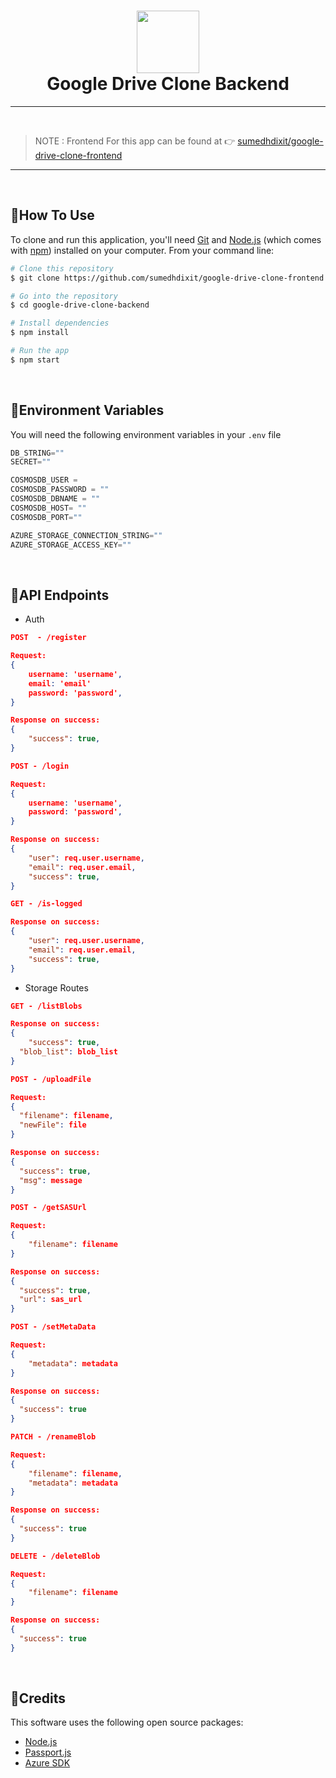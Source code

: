 <!-- Logo and Title -->
<h1 align="center">
    <img src="https://upload.wikimedia.org/wikipedia/commons/7/74/Googledrive_logo.svg" height=100>
    <br />
    Google Drive Clone Backend
    <br />
</h1>

---

<br />

> NOTE : Frontend For this app can be found at 👉 [sumedhdixit/google-drive-clone-frontend](https://github.com/sumedhdixit/google-drive-clone-frontend.git)

---

<br />

## 📌How To Use

To clone and run this application, you'll need [Git](https://git-scm.com) and [Node.js](https://nodejs.org/en/download/) (which comes with [npm](http://npmjs.com)) installed on your computer. From your command line:

```bash
# Clone this repository
$ git clone https://github.com/sumedhdixit/google-drive-clone-frontend.git

# Go into the repository
$ cd google-drive-clone-backend

# Install dependencies
$ npm install

# Run the app
$ npm start
```

<br />

## 📌Environment Variables

You will need the following environment variables in your `.env` file

```python
DB_STRING=""
SECRET=""

COSMOSDB_USER =
COSMOSDB_PASSWORD = ""
COSMOSDB_DBNAME = ""
COSMOSDB_HOST= ""
COSMOSDB_PORT=""

AZURE_STORAGE_CONNECTION_STRING=""
AZURE_STORAGE_ACCESS_KEY=""
```

<br />

## 📌API Endpoints

- Auth

```json
POST  - /register

Request:
{
    username: 'username',
    email: 'email'
    password: 'password',
}

Response on success:
{
    "success": true,
}
```

```json
POST - /login

Request:
{
    username: 'username',
    password: 'password',
}

Response on success:
{
    "user": req.user.username,
    "email": req.user.email,
    "success": true,
}
```

```json
GET - /is-logged

Response on success:
{
    "user": req.user.username,
    "email": req.user.email,
    "success": true,
}
```

- Storage Routes

```json
GET - /listBlobs

Response on success:
{
    "success": true,
  "blob_list": blob_list
}
```

```json
POST - /uploadFile

Request:
{
  "filename": filename,
  "newFile": file
}

Response on success:
{
  "success": true,
  "msg": message
}
```

```json
POST - /getSASUrl

Request:
{
    "filename": filename
}

Response on success:
{
  "success": true,
  "url": sas_url
}
```

```json
POST - /setMetaData

Request:
{
    "metadata": metadata
}

Response on success:
{
  "success": true
}
```

```json
PATCH - /renameBlob

Request:
{
    "filename": filename,
    "metadata": metadata
}

Response on success:
{
  "success": true
}
```

```json
DELETE - /deleteBlob

Request:
{
    "filename": filename
}

Response on success:
{
  "success": true
}
```

<br />

## 📌Credits

This software uses the following open source packages:

- [Node.js](https://nodejs.org/)
- [Passport.js](http://www.passportjs.org/)
- [Azure SDK](https://github.com/Azure/azure-sdk-for-js)
